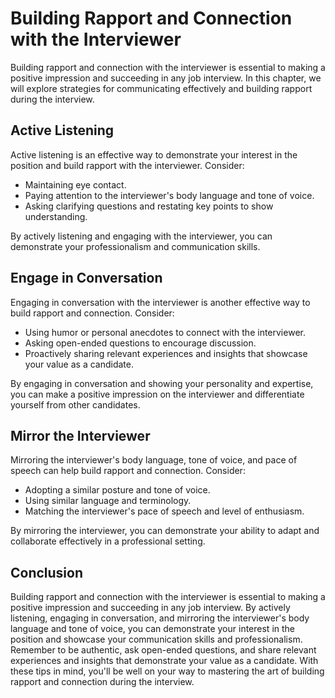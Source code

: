Building Rapport and Connection with the Interviewer
===============================================================================================================

Building rapport and connection with the interviewer is essential to making a positive impression and succeeding in any job interview. In this chapter, we will explore strategies for communicating effectively and building rapport during the interview.

Active Listening
----------------

Active listening is an effective way to demonstrate your interest in the position and build rapport with the interviewer. Consider:

* Maintaining eye contact.
* Paying attention to the interviewer's body language and tone of voice.
* Asking clarifying questions and restating key points to show understanding.

By actively listening and engaging with the interviewer, you can demonstrate your professionalism and communication skills.

Engage in Conversation
----------------------

Engaging in conversation with the interviewer is another effective way to build rapport and connection. Consider:

* Using humor or personal anecdotes to connect with the interviewer.
* Asking open-ended questions to encourage discussion.
* Proactively sharing relevant experiences and insights that showcase your value as a candidate.

By engaging in conversation and showing your personality and expertise, you can make a positive impression on the interviewer and differentiate yourself from other candidates.

Mirror the Interviewer
----------------------

Mirroring the interviewer's body language, tone of voice, and pace of speech can help build rapport and connection. Consider:

* Adopting a similar posture and tone of voice.
* Using similar language and terminology.
* Matching the interviewer's pace of speech and level of enthusiasm.

By mirroring the interviewer, you can demonstrate your ability to adapt and collaborate effectively in a professional setting.

Conclusion
----------

Building rapport and connection with the interviewer is essential to making a positive impression and succeeding in any job interview. By actively listening, engaging in conversation, and mirroring the interviewer's body language and tone of voice, you can demonstrate your interest in the position and showcase your communication skills and professionalism. Remember to be authentic, ask open-ended questions, and share relevant experiences and insights that demonstrate your value as a candidate. With these tips in mind, you'll be well on your way to mastering the art of building rapport and connection during the interview.
